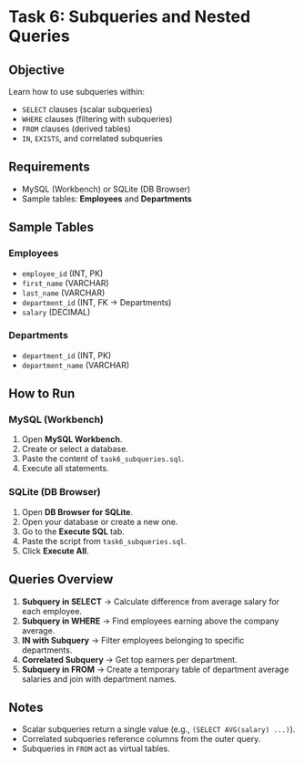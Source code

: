 # Task 6: Subqueries and Nested Queries

## Objective

Learn how to use subqueries within:

- `SELECT` clauses (scalar subqueries)
- `WHERE` clauses (filtering with subqueries)
- `FROM` clauses (derived tables)
- `IN`, `EXISTS`, and correlated subqueries

## Requirements

- MySQL (Workbench) or SQLite (DB Browser)
- Sample tables: **Employees** and **Departments**

## Sample Tables

### Employees

- `employee_id` (INT, PK)
- `first_name` (VARCHAR)
- `last_name` (VARCHAR)
- `department_id` (INT, FK → Departments)
- `salary` (DECIMAL)

### Departments

- `department_id` (INT, PK)
- `department_name` (VARCHAR)

## How to Run

### MySQL (Workbench)

1. Open **MySQL Workbench**.
2. Create or select a database.
3. Paste the content of `task6_subqueries.sql`.
4. Execute all statements.

### SQLite (DB Browser)

1. Open **DB Browser for SQLite**.
2. Open your database or create a new one.
3. Go to the **Execute SQL** tab.
4. Paste the script from `task6_subqueries.sql`.
5. Click **Execute All**.

## Queries Overview

1. **Subquery in SELECT** → Calculate difference from average salary for each employee.
2. **Subquery in WHERE** → Find employees earning above the company average.
3. **IN with Subquery** → Filter employees belonging to specific departments.
4. **Correlated Subquery** → Get top earners per department.
5. **Subquery in FROM** → Create a temporary table of department average salaries and join with department names.

## Notes

- Scalar subqueries return a single value (e.g., `(SELECT AVG(salary) ...)`).
- Correlated subqueries reference columns from the outer query.
- Subqueries in `FROM` act as virtual tables.
